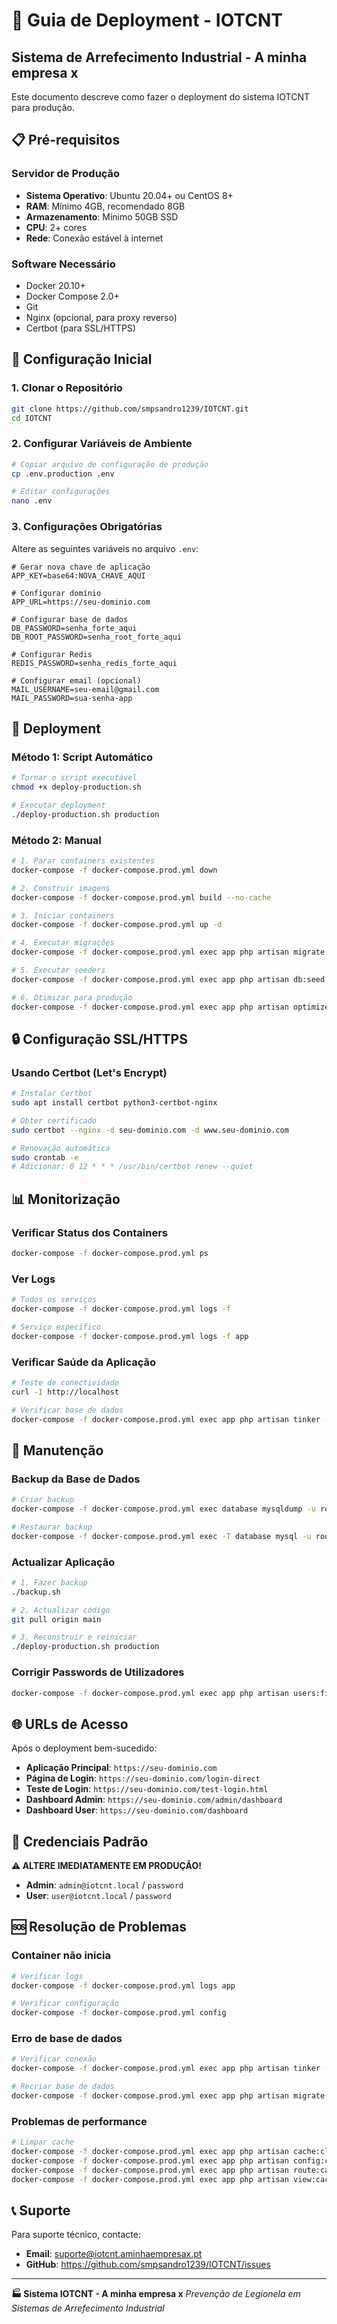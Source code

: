 # 🚀 Guia de Deployment - IOTCNT

## Sistema de Arrefecimento Industrial - A minha empresa x

Este documento descreve como fazer o deployment do sistema IOTCNT para produção.

## 📋 Pré-requisitos

### Servidor de Produção
- **Sistema Operativo**: Ubuntu 20.04+ ou CentOS 8+
- **RAM**: Mínimo 4GB, recomendado 8GB
- **Armazenamento**: Mínimo 50GB SSD
- **CPU**: 2+ cores
- **Rede**: Conexão estável à internet

### Software Necessário
- Docker 20.10+
- Docker Compose 2.0+
- Git
- Nginx (opcional, para proxy reverso)
- Certbot (para SSL/HTTPS)

## 🔧 Configuração Inicial

### 1. Clonar o Repositório
```bash
git clone https://github.com/smpsandro1239/IOTCNT.git
cd IOTCNT
```

### 2. Configurar Variáveis de Ambiente
```bash
# Copiar arquivo de configuração de produção
cp .env.production .env

# Editar configurações
nano .env
```

### 3. Configurações Obrigatórias
Altere as seguintes variáveis no arquivo `.env`:

```env
# Gerar nova chave de aplicação
APP_KEY=base64:NOVA_CHAVE_AQUI

# Configurar domínio
APP_URL=https://seu-dominio.com

# Configurar base de dados
DB_PASSWORD=senha_forte_aqui
DB_ROOT_PASSWORD=senha_root_forte_aqui

# Configurar Redis
REDIS_PASSWORD=senha_redis_forte_aqui

# Configurar email (opcional)
MAIL_USERNAME=seu-email@gmail.com
MAIL_PASSWORD=sua-senha-app
```

## 🚀 Deployment

### Método 1: Script Automático
```bash
# Tornar o script executável
chmod +x deploy-production.sh

# Executar deployment
./deploy-production.sh production
```

### Método 2: Manual
```bash
# 1. Parar containers existentes
docker-compose -f docker-compose.prod.yml down

# 2. Construir imagens
docker-compose -f docker-compose.prod.yml build --no-cache

# 3. Iniciar containers
docker-compose -f docker-compose.prod.yml up -d

# 4. Executar migrações
docker-compose -f docker-compose.prod.yml exec app php artisan migrate --force

# 5. Executar seeders
docker-compose -f docker-compose.prod.yml exec app php artisan db:seed --force

# 6. Otimizar para produção
docker-compose -f docker-compose.prod.yml exec app php artisan optimize
```

## 🔒 Configuração SSL/HTTPS

### Usando Certbot (Let's Encrypt)
```bash
# Instalar Certbot
sudo apt install certbot python3-certbot-nginx

# Obter certificado
sudo certbot --nginx -d seu-dominio.com -d www.seu-dominio.com

# Renovação automática
sudo crontab -e
# Adicionar: 0 12 * * * /usr/bin/certbot renew --quiet
```

## 📊 Monitorização

### Verificar Status dos Containers
```bash
docker-compose -f docker-compose.prod.yml ps
```

### Ver Logs
```bash
# Todos os serviços
docker-compose -f docker-compose.prod.yml logs -f

# Serviço específico
docker-compose -f docker-compose.prod.yml logs -f app
```

### Verificar Saúde da Aplicação
```bash
# Teste de conectividade
curl -I http://localhost

# Verificar base de dados
docker-compose -f docker-compose.prod.yml exec app php artisan tinker --execute="echo 'DB OK: ' . DB::connection()->getPdo();"
```

## 🔧 Manutenção

### Backup da Base de Dados
```bash
# Criar backup
docker-compose -f docker-compose.prod.yml exec database mysqldump -u root -p iotcnt_prod > backup_$(date +%Y%m%d).sql

# Restaurar backup
docker-compose -f docker-compose.prod.yml exec -T database mysql -u root -p iotcnt_prod < backup_20240101.sql
```

### Actualizar Aplicação
```bash
# 1. Fazer backup
./backup.sh

# 2. Actualizar código
git pull origin main

# 3. Reconstruir e reiniciar
./deploy-production.sh production
```

### Corrigir Passwords de Utilizadores
```bash
docker-compose -f docker-compose.prod.yml exec app php artisan users:fix-passwords
```

## 🌐 URLs de Acesso

Após o deployment bem-sucedido:

- **Aplicação Principal**: `https://seu-dominio.com`
- **Página de Login**: `https://seu-dominio.com/login-direct`
- **Teste de Login**: `https://seu-dominio.com/test-login.html`
- **Dashboard Admin**: `https://seu-dominio.com/admin/dashboard`
- **Dashboard User**: `https://seu-dominio.com/dashboard`

## 🔐 Credenciais Padrão

**⚠️ ALTERE IMEDIATAMENTE EM PRODUÇÃO!**

- **Admin**: `admin@iotcnt.local` / `password`
- **User**: `user@iotcnt.local` / `password`

## 🆘 Resolução de Problemas

### Container não inicia
```bash
# Verificar logs
docker-compose -f docker-compose.prod.yml logs app

# Verificar configuração
docker-compose -f docker-compose.prod.yml config
```

### Erro de base de dados
```bash
# Verificar conexão
docker-compose -f docker-compose.prod.yml exec app php artisan tinker --execute="DB::connection()->getPdo();"

# Recriar base de dados
docker-compose -f docker-compose.prod.yml exec app php artisan migrate:fresh --seed --force
```

### Problemas de performance
```bash
# Limpar cache
docker-compose -f docker-compose.prod.yml exec app php artisan cache:clear
docker-compose -f docker-compose.prod.yml exec app php artisan config:cache
docker-compose -f docker-compose.prod.yml exec app php artisan route:cache
docker-compose -f docker-compose.prod.yml exec app php artisan view:cache
```

## 📞 Suporte

Para suporte técnico, contacte:
- **Email**: suporte@iotcnt.aminhaempresax.pt
- **GitHub**: https://github.com/smpsandro1239/IOTCNT/issues

---

**🏭 Sistema IOTCNT - A minha empresa x**
*Prevenção de Legionela em Sistemas de Arrefecimento Industrial*
